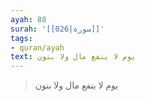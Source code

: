 ```yaml
---
ayah: 88
surah: '[[026|سورة]]'
tags:
- quran/ayah
text: يوم لا ينفع مال ولا بنون
---
```

> يوم لا ينفع مال ولا بنون
